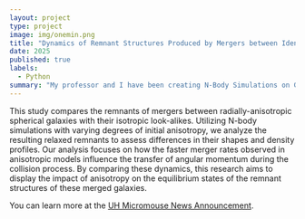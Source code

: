 ```yaml
---
layout: project
type: project
image: img/onemin.png
title: "Dynamics of Remnant Structures Produced by Mergers between Identical Anisotropic Spherical Galaxies"
date: 2025
published: true
labels:
  - Python
summary: "My professor and I have been creating N-Body Simulations on Galaxy Mergers to study the dynamics of their remnant structures."
---
```



This study compares the remnants of mergers between radially-anisotropic spherical galaxies with their isotropic look-alikes. Utilizing N-body simulations with varying degrees of initial anisotropy, we analyze the resulting relaxed remnants to assess differences in their shapes and density profiles. Our analysis focuses on how the faster merger rates observed in anisotropic models influence the transfer of angular momentum during the collision process. By comparing these dynamics, this research aims to display the impact of anisotropy on the equilibrium states of the remnant structures of these merged galaxies.


You can learn more at the [UH Micromouse News Announcement](https://manoa.hawaii.edu/news/article.php?aId=2857).
